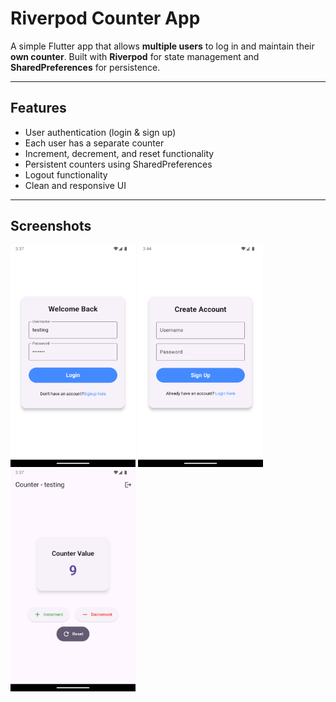 # Riverpod Counter App

A simple Flutter app that allows **multiple users** to log in and maintain their **own counter**. Built with **Riverpod** for state management and **SharedPreferences** for persistence.  

---

## Features

- User authentication (login & sign up)  
- Each user has a separate counter  
- Increment, decrement, and reset functionality  
- Persistent counters using SharedPreferences  
- Logout functionality  
- Clean and responsive UI  

---

## Screenshots
<p float="left">
  
  <img src="https://github.com/B3g1n3r/RiverCount/blob/main/samples/login.png" width="200" />
  <img src="https://github.com/B3g1n3r/RiverCount/blob/main/samples/signup.png" width="200" />
  <img src="https://github.com/B3g1n3r/RiverCount/blob/main/samples/counter.png" width="200" />
</p>
